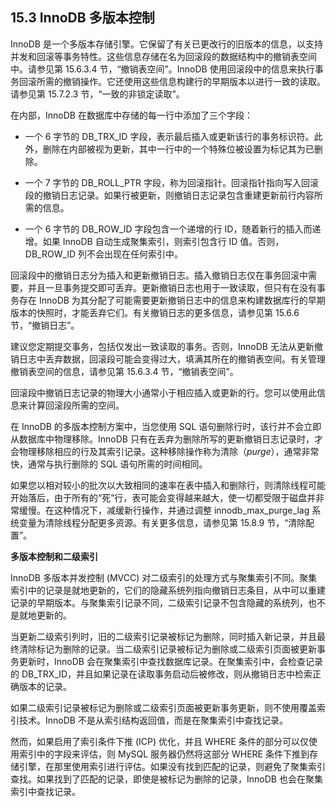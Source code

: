 ## 15.3 InnoDB 多版本控制

InnoDB 是一个多版本存储引擎。它保留了有关已更改行的旧版本的信息，以支持并发和回滚等事务特性。这些信息存储在名为回滚段的数据结构中的撤销表空间中。请参见第 15.6.3.4 节，“撤销表空间”。InnoDB 使用回滚段中的信息来执行事务回滚所需的撤销操作。它还使用这些信息构建行的早期版本以进行一致的读取。请参见第 15.7.2.3 节，“一致的非锁定读取”。

在内部，InnoDB 在数据库中存储的每一行中添加了三个字段：

- 一个 6 字节的 DB_TRX_ID 字段，表示最后插入或更新该行的事务标识符。此外，删除在内部被视为更新，其中一行中的一个特殊位被设置为标记其为已删除。

- 一个 7 字节的 DB_ROLL_PTR 字段，称为回滚指针。回滚指针指向写入回滚段的撤销日志记录。如果行被更新，则撤销日志记录包含重建更新前行内容所需的信息。

- 一个 6 字节的 DB_ROW_ID 字段包含一个递增的行 ID，随着新行的插入而递增。如果 InnoDB 自动生成聚集索引，则索引包含行 ID 值。否则，DB_ROW_ID 列不会出现在任何索引中。

回滚段中的撤销日志分为插入和更新撤销日志。插入撤销日志仅在事务回滚中需要，并且一旦事务提交即可丢弃。更新撤销日志也用于一致读取，但只有在没有事务存在 InnoDB 为其分配了可能需要更新撤销日志中的信息来构建数据库行的早期版本的快照时，才能丢弃它们。有关撤销日志的更多信息，请参见第 15.6.6 节，“撤销日志”。

建议您定期提交事务，包括仅发出一致读取的事务。否则，InnoDB 无法从更新撤销日志中丢弃数据，回滚段可能会变得过大，填满其所在的撤销表空间。有关管理撤销表空间的信息，请参见第 15.6.3.4 节，“撤销表空间”。

回滚段中撤销日志记录的物理大小通常小于相应插入或更新的行。您可以使用此信息来计算回滚段所需的空间。

在 InnoDB 的多版本控制方案中，当您使用 SQL 语句删除行时，该行并不会立即从数据库中物理移除。InnoDB 只有在丢弃为删除所写的更新撤销日志记录时，才会物理移除相应的行及其索引记录。这种移除操作称为清除（*purge*），通常非常快，通常与执行删除的 SQL 语句所需的时间相同。

如果您以相对较小的批次以大致相同的速率在表中插入和删除行，则清除线程可能开始落后，由于所有的“死”行，表可能会变得越来越大，使一切都受限于磁盘并非常缓慢。在这种情况下，减缓新行操作，并通过调整 innodb_max_purge_lag 系统变量为清除线程分配更多资源。有关更多信息，请参见第 15.8.9 节，“清除配置”。

**多版本控制和二级索引**

InnoDB 多版本并发控制 (MVCC) 对二级索引的处理方式与聚集索引不同。聚集索引中的记录是就地更新的，它们的隐藏系统列指向撤销日志条目，从中可以重建记录的早期版本。与聚集索引记录不同，二级索引记录不包含隐藏的系统列，也不是就地更新的。

当更新二级索引列时，旧的二级索引记录被标记为删除，同时插入新记录，并且最终清除标记为删除的记录。当二级索引记录被标记为删除或二级索引页面被更新事务更新时，InnoDB 会在聚集索引中查找数据库记录。在聚集索引中，会检查记录的 DB_TRX_ID，并且如果记录在读取事务启动后被修改，则从撤销日志中检索正确版本的记录。

如果二级索引记录被标记为删除或二级索引页面被更新事务更新，则不使用覆盖索引技术。InnoDB 不是从索引结构返回值，而是在聚集索引中查找记录。

然而，如果启用了索引条件下推 (ICP) 优化，并且 WHERE 条件的部分可以仅使用索引中的字段来评估，则 MySQL 服务器仍然将这部分 WHERE 条件下推到存储引擎，在那里使用索引进行评估。如果没有找到匹配的记录，则避免了聚集索引查找。如果找到了匹配的记录，即使是被标记为删除的记录，InnoDB 也会在聚集索引中查找记录。